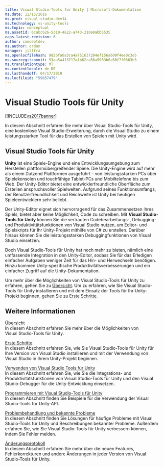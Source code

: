 ```yaml
---
title: Visual Studio-Tools für Unity | Microsoft-Dokumentation
ms.date: 11/15/2016
ms.prod: visual-studio-dev14
ms.technology: vs-unity-tools
ms.topic: conceptual
ms.assetid: 6cabc626-5310-4622-a743-210a9abb5535
caps.latest.revision: 6
author: conceptdev
ms.author: crdun
manager: jillfra
ms.openlocfilehash: 9d2bfa0a3ca4a751637204ef156a609f4ee0c3e5
ms.sourcegitcommit: 53aa5a413717a1b62ca56a5983b6a50f7f0663b3
ms.translationtype: MT
ms.contentlocale: de-DE
ms.lasthandoff: 04/17/2019
ms.locfileid: "59657479"
---
```

# <a name="visual-studio-tools-for-unity"></a>Visual Studio Tools für Unity
[!INCLUDE[vs2017banner](../includes/vs2017banner.md)]

In diesem Abschnitt erfahren Sie mehr über Visual Studio-Tools für Unity, eine kostenlose Visual Studio-Erweiterung, durch die Visual Studio zu einem leistungsstarken Tool für das Erstellen von Spielen mit Unity wird.  
  
## <a name="visual-studio-tools-for-unity"></a>Visual Studio Tools für Unity  
 **Unity** ist eine Spiele-Engine und eine Entwicklungsumgebung zum Herstellen plattformübergreifender Spiele. Die Unity-Engine wird auf mehr als einem Dutzend Plattformen ausgeführt – von leistungsstarken PCs über Spielekonsolen und touchfähige Tablet-PCs und Mobiltelefone bis zum Web. Der Unity-Editor bietet eine entwicklerfreundliche Oberfläche zum Erstellen anspruchsvoller Spielwelten. Aufgrund seines Funktionsumfangs, der Benutzerfreundlichkeit und Reichweite ist Unity bei heutigen Spieleentwicklern sehr beliebt.  
  
 Der Unity-Editor eignet sich hervorragend für das Zusammensetzen Ihres Spiels, bietet aber keine Möglichkeit, Code zu schreiben. Mit **Visual Studio-Tools für Unity** können Sie die vertrauten Codebearbeitungs-, Debugging- und Produktivitätsfunktionen von Visual Studio nutzen, um Editor- und Spielskripts für Ihr Unity-Projekt mithilfe von C# zu erstellen. Darüber hinaus können Sie die leistungsstarken Debuggingfunktionen von Visual Studio einsetzen.  
  
 Doch Visual Studio-Tools für Unity hat noch mehr zu bieten, nämlich eine umfassende Integration in den Unity-Editor, sodass Sie für das Erledigen einfacher Aufgaben weniger Zeit für das Hin- und Herwechseln benötigen. Hinzu kommen Unity-spezifische Produktivitätsverbesserungen und ein einfacher Zugriff auf die Unity-Dokumentation.  
  
 Um mehr über die Möglichkeiten von Visual Studio-Tools für Unity zu erfahren, gehen Sie zu [Übersicht](../cross-platform/overview-of-visual-studio-tools-for-unity.md). Um zu erfahren, wie Sie Visual Studio-Tools für Unity installieren und mit dem Einsatz der Tools für Ihr Unity-Projekt beginnen, gehen Sie zu [Erste Schritte](../cross-platform/getting-started-with-visual-studio-tools-for-unity.md).  
  
## <a name="more-in-this-section"></a>Weitere Informationen  
 [Übersicht](../cross-platform/overview-of-visual-studio-tools-for-unity.md)  
 In diesem Abschnitt erfahren Sie mehr über die Möglichkeiten von Visual Studio-Tools für Unity.  
  
 [Erste Schritte](../cross-platform/getting-started-with-visual-studio-tools-for-unity.md)  
 In diesem Abschnitt erfahren Sie, wie Sie Visual Studio-Tools für Unity für Ihre Version von Visual Studio installieren und mit der Verwendung von Visual Studio in Ihrem Unity-Projekt beginnen.  
  
 [Verwenden von Visual Studio Tools für Unity](../cross-platform/using-visual-studio-tools-for-unity.md)  
 In diesem Abschnitt erfahren Sie, wie Sie die Integrations- und Produktivitätsfunktionen von Visual Studio-Tools für Unity und den Visual Studio-Debugger für die Unity-Entwicklung einsetzen.  
  
 [Programmieren mit Visual Studio-Tools für Unity](../cross-platform/programming-visual-studio-tools-for-unity.md)  
 In diesem Abschnitt finden Sie Beispiele für die Verwendung der Visual Studio-Tools für Unity-API.  
  
 [Problembehandlung und bekannte Probleme](../cross-platform/troubleshooting-and-known-issues-visual-studio-tools-for-unity.md)  
 In diesem Abschnitt finden Sie Lösungen für häufige Probleme mit Visual Studio-Tools für Unity und Beschreibungen bekannter Probleme. Außerdem erfahren Sie, wie Sie Visual Studio-Tools für Unity verbessern können, indem Sie Fehler melden.  
  
 [Änderungsprotokoll](../cross-platform/change-log-visual-studio-tools-for-unity.md)  
 In diesem Abschnitt erfahren Sie mehr über die neuen Features, Fehlerkorrekturen und andere Änderungen in jeder Version von Visual Studio-Tools für Unity.
